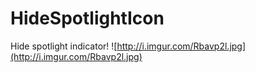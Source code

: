 # HideSpotlightIcon
Hide spotlight indicator!
![http://i.imgur.com/Rbavp2l.jpg](http://i.imgur.com/Rbavp2l.jpg)
